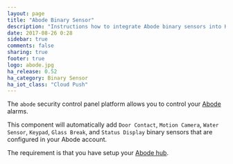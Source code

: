 ```yaml
---
layout: page
title: "Abode Binary Sensor"
description: "Instructions how to integrate Abode binary sensors into Home Assistant."
date: 2017-08-26 0:28
sidebar: true
comments: false
sharing: true
footer: true
logo: abode.jpg
ha_release: 0.52
ha_category: Binary Sensor
ha_iot_class: "Cloud Push"
---
```


The `abode` security control panel platform allows you to control your [Abode](https://goabode.com/) alarms.

This component will automatically add `Door Contact`, `Motion Camera`, `Water Sensor`, `Keypad`, `Glass Break`, and `Status Display` binary sensors that are configured in your Abode account.

The requirement is that you have setup your [Abode hub](/components/abode/).
